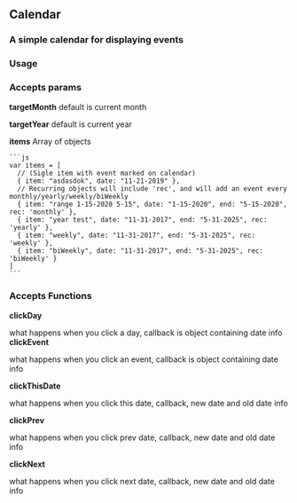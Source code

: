 ## Calendar
### A simple calendar for displaying events

### Usage

### Accepts params

**targetMonth** default is current month

**targetYear** default is current year

**items** Array of objects

    ```js
    var items = [
      // (Sigle item with event marked on calendar)
      { item: "asdasdok", date: "11-21-2019" }, 
      // Recurring objects will include 'rec', and will add an event every monthly/yearly/weekly/biWeekly
      { item: "range 1-15-2020 5-15", date: "1-15-2020", end: "5-15-2020", rec: 'monthly' },
      { item: "year test", date: "11-31-2017", end: "5-31-2025", rec: 'yearly' },
      { item: "weekly", date: "11-31-2017", end: "5-31-2025", rec: 'weekly' },
      { item: "biWeekly", date: "11-31-2017", end: "5-31-2025", rec: 'biWeekly' }
    ]
    ```

### Accepts Functions

  **clickDay** 
  
  what happens when you click a day, callback is object containing date info
  **clickEvent**
  
  what happens when you click an event, callback is object containing date info
  
  **clickThisDate**
  
  what happens when you click this date, callback, new date and old date info
  
  **clickPrev**
  
  what happens when you click prev date, callback, new date and old date info
  
  **clickNext**
  
  what happens when you click next date, callback, new date and old date info
